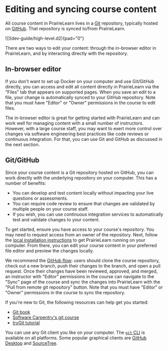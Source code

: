 # Editing and syncing course content

All course content in PrairieLearn lives in a [Git](https://git-scm.com/) repository, typically hosted on [GitHub](https://github.com/). That repository is synced to/from PrairieLearn.

<div style="max-width: 500px;" markdown>
![](dev-guide/high-level.d2){pad="0"}
</div>

There are two ways to edit your content: through the in-browser editor in PrairieLearn, and by interacting directly with the repository.

## In-browser editor

If you don't want to set up Docker on your computer and use Git/GitHub directly, you can access and edit all content directly in PrairieLearn via the "Files" tab that appears on supported pages. When you save an edit to a file, your change is automatically synced to your GitHub repository. Note that you must have "Editor" or "Owner" permissions in the course to edit files.

The in-browser editor is great for getting started with PrairieLearn and can work well for managing content with a small number of instructors. However, with a large course staff, you may want to exert more control over changes via software engineering best practices like code reviews or continuous integration. For that, you can use Git and GitHub as discussed in the next section.

## Git/GitHub

Since your course content is a Git repository hosted on GitHub, you can work directly with the underlying repository on your computer. This has a number of benefits:

- You can develop and test content locally without impacting your live questions or assessments.
- You can require code review to ensure that changes are validated by multiple people on your course staff.
- If you wish, you can use continuous integration services to automatically test and validate changes to your content.

To get started, ensure you have access to your course's repository. You may need to request access from an owner of the repository. Next, follow the [local installation instructions](installing.md) to get PrairieLearn running on your computer. From there, you can edit your course content in your preferred file editor and preview the changes locally.

We recommend the [GitHub flow](https://docs.github.com/en/get-started/quickstart/github-flow): users should clone the course repository, check out a new branch, push their changes to the branch, and open a pull request. Once their changes have been reviewed, approved, and merged, an instructor with "Editor" permissions in the course can navigate to the "Sync" page of the course and sync the changes into PrairieLearn with the "Pull from remote git repository" button. Note that you must have "Editor" or "Owner" permissions in the course to sync the repository.

If you're new to Git, the following resources can help get you started:

- [Git book](https://git-scm.com/book/en/v2)
- [Software Carpentry's git course](https://swcarpentry.github.io/git-novice/)
- [tryGit tutorial](https://try.github.io/)

You can use any Git client you like on your computer. The [`git` CLI](https://git-scm.com/downloads) is available on all platforms. Some popular graphical clients are [GitHub Desktop](https://desktop.github.com) and [SourceTree](https://www.sourcetreeapp.com).
